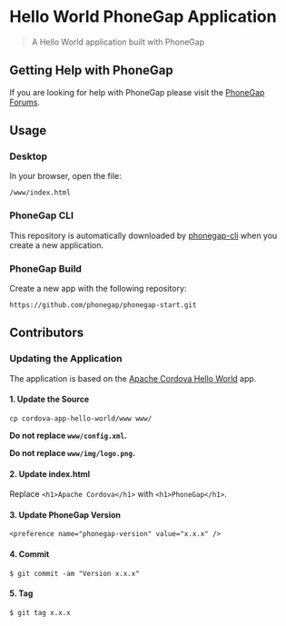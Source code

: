# Hello World PhoneGap Application

> A Hello World application built with PhoneGap

## Getting Help with PhoneGap

If you are looking for help with PhoneGap please visit the
[PhoneGap Forums](https://forums.adobe.com/community/phonegap).

## Usage

### Desktop

In your browser, open the file:

    /www/index.html

### PhoneGap CLI

This repository is automatically downloaded by [phonegap-cli][phonegap-cli-url]
when you create a new application.

### PhoneGap Build

Create a new app with the following repository:

    https://github.com/phonegap/phonegap-start.git

## Contributors

### Updating the Application

The application is based on the [Apache Cordova Hello World][cordova-app] app.

#### 1. Update the Source

    cp cordova-app-hello-world/www www/

**Do not replace `www/config.xml`.**

**Do not replace `www/img/logo.png`.**

#### 2. Update index.html

Replace `<h1>Apache Cordova</h1>` with `<h1>PhoneGap</h1>`.

#### 3. Update PhoneGap Version

    <preference name="phonegap-version" value="x.x.x" />

#### 4. Commit

    $ git commit -am "Version x.x.x"

#### 5. Tag

    $ git tag x.x.x

[phonegap-cli-url]: http://github.com/phonegap/phonegap-cli
[cordova-app]: http://github.com/apache/cordova-app-hello-world
